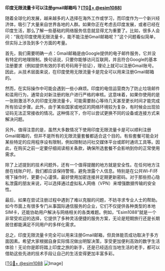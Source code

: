 **印度无限流量卡可以注册gmail邮箱吗？[[TG💪+ @esim1088](https://t.me/s/esim1088)]**

随着全球化的发展，越来越多的人选择在海外工作或学习，而印度作为一个新兴经济体，吸引了大量来自世界各地的人群。如果你正在考虑去印度发展，或者已经在印度生活，那么了解一些基础的网络服务信息就显得尤为重要了。比如，很多人会问：“我在印度使用无限流量卡，能不能注册Gmail邮箱呢？”这个问题看似简单，但实际上涉及到多个方面的考量。

首先，我们需要明确一点：Gmail邮箱是由Google提供的电子邮件服务，它并没有特定的地理限制。换句话说，只要你能够访问互联网，并且符合Google的基本注册要求（例如提供有效的手机号码用于验证），理论上就可以注册Gmail账号。因此，从技术层面来说，在印度使用无限流量卡是完全可以用来注册Gmail邮箱的。

然而，在实际操作中可能会遇到一些小麻烦。印度的电信运营商为了防止垃圾邮件和滥用行为，通常会对新注册的账户进行严格的审核。这意味着，如果你使用的是一张刚激活不久的印度无限流量卡，可能需要耐心等待几天甚至更长时间才能完成所有验证步骤。此外，由于某些国家或地区的网络环境较为复杂，有时候会出现验证码无法正常接收的情况。这种情况下，你可以尝试更换不同的设备或连接方式来解决问题。

另外，值得注意的是，虽然大多数情况下使用印度无限流量卡是可以顺利注册Gmail邮箱的，但并不是所有的无限流量套餐都适合这个目的。有些套餐可能会对某些特定的应用程序设有限制，例如限制访问社交媒体平台或即时通讯工具等。因此，在购买之前一定要仔细阅读相关条款，确保所选套餐不会影响到你的正常使用需求。

除了上述提到的技术问题外，还有一个值得提醒的地方就是安全性。在任何地方注册在线账户时，我们都应该保持警惕，避免泄露个人信息。特别是在公共Wi-Fi环境下操作时，更要小心谨慎，最好使用加密连接并定期更新密码。对于那些担心隐私泄露的朋友来说，可以选择通过虚拟私人网络（VPN）来增强数据传输的安全性。

最后，如果在尝试注册过程中遇到了难以克服的问题，不妨寻求专业人士的帮助。如今市面上有很多专门从事国际通信服务的企业，它们不仅提供各种类型的本地SIM卡，还能协助用户解决与网络相关的各类难题。例如，“Esim1088”就是一个非常受欢迎的选择，它提供了多种灵活便捷的服务方案，无论是短期旅行还是长期居住都能满足不同用户的多样化需求。

总之，印度无限流量卡完全可以用来注册Gmail邮箱，但具体能否成功取决于多方面因素。希望大家根据自身实际情况做出明智决策，享受更加便利高效的数字生活体验！无论你是即将踏上印度之旅的新手，还是已经适应当地生活的老手，都可以借助这些先进的技术手段让自己的生活变得更加丰富多彩。

[[TG💪+ @esim1088](https://t.me/s/esim1088) ![Image](https://i.postimg.cc/4NQfJmqS/Snipaste-2025-05-13-00-14-12.png)]
